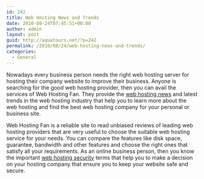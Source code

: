 ```yaml
---
id: 242
title: Web Hosting News and Trends
date: 2010-08-24T07:45:51+00:00
author: admin
layout: post
guid: http://aquatours.net/?p=242
permalink: /2010/08/24/web-hosting-news-and-trends/
categories:
  - General
---
```

Nowadays every business person needs the right web hosting server for hosting their company website to improve their business. Anyone is searching for the good web hosting provider, then you can avail the services of Web Hosting Fan. They provide the [web hosting news](http://www.webhostingfan.com/) and latest trends in the web hosting industry that help you to learn more about the web hosting and find the best web hosting company for your personal or business site.

Web Hosting Fan is a reliable site to read unbiased reviews of leading web hosting providers that are very useful to choose the suitable web hosting service for your needs. You can compare the features like disk space, guarantee, bandwidth and other features and choose the right ones that satisfy all your requirements. As an online business person, then you know the important [web hosting security](http://www.webhostingfan.com/category/security/) terms that help you to make a decision on your hosting company that ensure you to keep your website safe and secure.